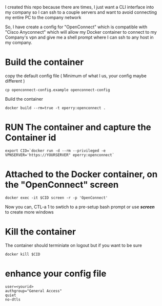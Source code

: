 
I created this repo because there are times, I just want a CLI interface into my company so I can ssh to a couple servers and want to avoid connecting my entire PC to the company network

So, I have create a config for "OpenConnect" which is compatible with "Cisco Anyconnect" which will allow my Docker container to connect to my Company's vpn and give me a shell prompt where I can ssh to any host in my company.

# Build the container
copy the default config file ( Minimum of what I us, your config maybe different )

```
cp openconnect-config.example openconnect-config
```

Build the container

```
docker build --rm=true -t eperry:openconnect .
```

# RUN The container and capture the Container id

```
export CID=`docker run -d --rm --privileged -e VPNSERVER='https://YOURSERVER" eperry:openconnect`
```

# Attached to the Docker container, on the "OpenConnect" screen

```
docker exec -it $CID screen -r -p 'OpenConnect'
```

Now you can, CTL-a 1  to swtich to a pre-setup bash prompt or use ***screen*** to create more windows

# Kill the container

The container should terminiate on logout but if you want to be sure

```
docker kill $CID
```

# enhance your config file

```
user=<yourid>
authgroup="General Access" 
quiet
no-dtls
```
